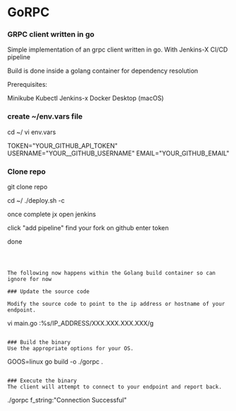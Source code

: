 # GoRPC

### GRPC client written in go

Simple implementation of an grpc client written in go.
With Jenkins-X CI/CD pipeline

Build is done inside a golang container for dependency resolution

Prerequisites:

Minikube
Kubectl
Jenkins-x
Docker Desktop (macOS)


### create ~/env.vars file

cd ~/
vi env.vars

TOKEN="YOUR_GITHUB_API_TOKEN"
USERNAME="YOUR__GITHUB_USERNAME"
EMAIL="YOUR_GITHUB_EMAIL"


### Clone repo

git clone repo

cd ~/<cloned repo dir>
./deploy.sh -c

once complete
jx open jenkins

click "add pipeline"
find your fork on github
enter token

done

```



The following now happens within the Golang build container so can ignore for now

### Update the source code

Modify the source code to point to the ip address or hostname of your endpoint. 
```
vi main.go
:%s/IP_ADDRESS/XXX.XXX.XXX.XXX/g
```

### Build the binary
Use the appropriate options for your OS.
```
GOOS=linux go build -o ./gorpc .
```

### Execute the binary
The client will attempt to connect to your endpoint and report back.
```
./gorpc 
f_string:"Connection Successful" 

```
